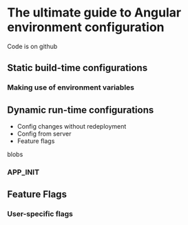 # The ultimate guide to Angular environment configuration

Code is on github

## Static build-time configurations

### Making use of environment variables

## Dynamic run-time configurations

- Config changes without redeployment
- Config from server
- Feature flags

blobs

### APP_INIT

## Feature Flags

### User-specific flags